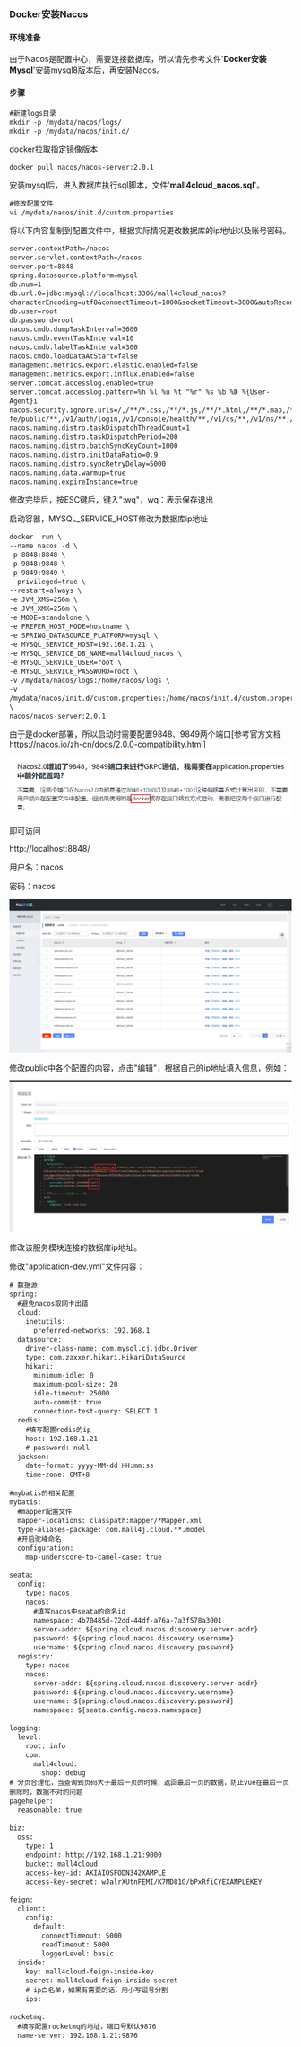 ### Docker安装Nacos

#### 环境准备

由于Nacos是配置中心，需要连接数据库，所以请先参考文件'**Docker安装Mysql**'安装mysql8版本后，再安装Nacos。

#### 步骤

```shell
#新建logs目录
mkdir -p /mydata/nacos/logs/
mkdir -p /mydata/nacos/init.d/
```

docker拉取指定镜像版本

```shell
docker pull nacos/nacos-server:2.0.1
```

安装mysql后，进入数据库执行sql脚本，文件'**mall4cloud_nacos.sql**'。

```shell
#修改配置文件
vi /mydata/nacos/init.d/custom.properties
```

将以下内容复制到配置文件中，根据实际情况更改数据库的ip地址以及账号密码。

```shell
server.contextPath=/nacos
server.servlet.contextPath=/nacos
server.port=8848
spring.datasource.platform=mysql
db.num=1
db.url.0=jdbc:mysql://localhost:3306/mall4cloud_nacos?characterEncoding=utf8&connectTimeout=1000&socketTimeout=3000&autoReconnect=true
db.user=root
db.password=root
nacos.cmdb.dumpTaskInterval=3600
nacos.cmdb.eventTaskInterval=10
nacos.cmdb.labelTaskInterval=300
nacos.cmdb.loadDataAtStart=false
management.metrics.export.elastic.enabled=false
management.metrics.export.influx.enabled=false
server.tomcat.accesslog.enabled=true
server.tomcat.accesslog.pattern=%h %l %u %t "%r" %s %b %D %{User-Agent}i
nacos.security.ignore.urls=/,/**/*.css,/**/*.js,/**/*.html,/**/*.map,/**/*.svg,/**/*.png,/**/*.ico,/console-fe/public/**,/v1/auth/login,/v1/console/health/**,/v1/cs/**,/v1/ns/**,/v1/cmdb/**,/actuator/**,/v1/console/server/**
nacos.naming.distro.taskDispatchThreadCount=1
nacos.naming.distro.taskDispatchPeriod=200
nacos.naming.distro.batchSyncKeyCount=1000
nacos.naming.distro.initDataRatio=0.9
nacos.naming.distro.syncRetryDelay=5000
nacos.naming.data.warmup=true
nacos.naming.expireInstance=true
```

修改完毕后，按ESC键后，键入":wq"，wq：表示保存退出

启动容器，MYSQL_SERVICE_HOST修改为数据库ip地址

```shell
docker  run \
--name nacos -d \
-p 8848:8848 \
-p 9848:9848 \
-p 9849:9849 \
--privileged=true \
--restart=always \
-e JVM_XMS=256m \
-e JVM_XMX=256m \
-e MODE=standalone \
-e PREFER_HOST_MODE=hostname \
-e SPRING_DATASOURCE_PLATFORM=mysql \
-e MYSQL_SERVICE_HOST=192.168.1.21 \
-e MYSQL_SERVICE_DB_NAME=mall4cloud_nacos \
-e MYSQL_SERVICE_USER=root \
-e MYSQL_SERVICE_PASSWORD=root \
-v /mydata/nacos/logs:/home/nacos/logs \
-v /mydata/nacos/init.d/custom.properties:/home/nacos/init.d/custom.properties \
nacos/nacos-server:2.0.1
```

由于是docker部署，所以启动时需要配置9848、9849两个端口[参考官方文档https://nacos.io/zh-cn/docs/2.0.0-compatibility.html]

![image-20210617145246516](../img/开发环境搭建文档/nacos官方文档.png)

即可访问

http://localhost:8848/

用户名：nacos

密码：nacos

![image-20210615092901375](../img/开发环境搭建文档/nacos配置列表.png)

修改public中各个配置的内容，点击"编辑"，根据自己的ip地址填入信息，例如：

![image-20210617092746781](../img/开发环境搭建文档/nacos配置编辑.png)

修改该服务模块连接的数据库ip地址。

修改"application-dev.yml"文件内容：

```shell
# 数据源
spring:
  #避免nacos取网卡出错
  cloud:
    inetutils:
      preferred-networks: 192.168.1
  datasource:
    driver-class-name: com.mysql.cj.jdbc.Driver
    type: com.zaxxer.hikari.HikariDataSource
    hikari:
      minimum-idle: 0
      maximum-pool-size: 20
      idle-timeout: 25000
      auto-commit: true
      connection-test-query: SELECT 1
  redis:
  	#填写配置redis的ip
    host: 192.168.1.21
    # password: null
  jackson:
    date-format: yyyy-MM-dd HH:mm:ss
    time-zone: GMT+8
      
#mybatis的相关配置
mybatis:
  #mapper配置文件
  mapper-locations: classpath:mapper/*Mapper.xml
  type-aliases-package: com.mall4j.cloud.**.model
  #开启驼峰命名
  configuration:
    map-underscore-to-camel-case: true

seata:
  config:
    type: nacos
    nacos:
      #填写nacos中seata的命名id
      namespace: 4b70485d-72dd-44df-a76a-7a3f578a3001
      server-addr: ${spring.cloud.nacos.discovery.server-addr}
      password: ${spring.cloud.nacos.discovery.username}
      username: ${spring.cloud.nacos.discovery.password}
  registry:
    type: nacos
    nacos:
      server-addr: ${spring.cloud.nacos.discovery.server-addr}
      password: ${spring.cloud.nacos.discovery.username}
      username: ${spring.cloud.nacos.discovery.password}
      namespace: ${seata.config.nacos.namespace}

logging:
  level:
    root: info
    com:
      mall4cloud:
        shop: debug
# 分页合理化，当查询到页码大于最后一页的时候，返回最后一页的数据，防止vue在最后一页删除时，数据不对的问题
pagehelper:
  reasonable: true

biz:
  oss:
    type: 1
    endpoint: http://192.168.1.21:9000
    bucket: mall4cloud
    access-key-id: AKIAIOSFODN342XAMPLE
    access-key-secret: wJalrXUtnFEMI/K7MD81G/bPxRfiCYEXAMPLEKEY

feign:
  client:
    config:
      default:
        connectTimeout: 5000
        readTimeout: 5000
        loggerLevel: basic
  inside:
    key: mall4cloud-feign-inside-key
    secret: mall4cloud-feign-inside-secret
    # ip白名单，如果有需要的话，用小写逗号分割
    ips: 

rocketmq:
  #填写配置rocketmq的地址，端口号默认9876
  name-server: 192.168.1.21:9876

```

